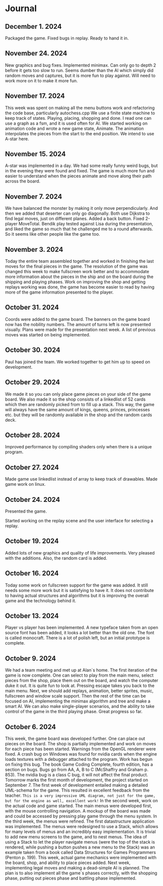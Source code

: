 # Journal

## December 1. 2024

Packaged the game. Fixed bugs in replay. Ready to hand it in.

## November 24. 2024

New graphics and bug fixes. Implemented minimax. Can only go to depth 2 before it gets too slow to run. Seems dumber than the AI which simply did random moves and captures, but it is more fun to play against. Will need to work more on it to make it more fun.

## November 17. 2024

This week was spent on making all the menu buttons work and refactoring the code base, particularly autochess.cpp We use a finite state machine to keep track of states. Playing, placing, shopping and done. I read one can use a graph as a fsm, and it is used often for AI. We started working on animation code and wrote a new game state, Animate. The animation interpolates the pieces from the start to the end position. We intend to use A-star here.

## November 15. 2024

A-star was implemented in a day. We had some really funny weird bugs, but in the evening they were found and fixed. The game is much more fun and easier to understand when the pieces animate and move along their path across the board.

## November 7. 2024

We have balanced the monster by making it only move perpendicularly. And then we added that deserter can only go diagonally. Both use Dijkstra to find legal moves, just on different planes. Added a back button. Fixed 2-player MoveTotal. Bendik play tested against Lisa during the presentation, and liked the game so much that he challenged me to a round afterwards. So it seems like other people like the game too.

## November 3. 2024

Today the entire team assembled together and worked in finishing the last moves for the final pieces in the game. The resolution of the game was changed this week to make fullscreen work better and to accommodate more information about the pieces in the ship and on the board during the shipping and playing phases. Work on improving the shop and getting replays working was done, the game has become easier to read by having more of the game information presented to the player.

## October 31. 2024

Coords were added to the game board. The banners on the game board now has the nobility numbers. The amount of turns left is now presented visually. Plans were made for the presentation next week. A list of previous moves was started on being implemented.

## October 30. 2024

Paul has joined the team. We worked together to get him up to speed on development.

## October 29. 2024

We made it so you can only place game pieces on your side of the game board. We also made it so the shop consists of a linkedlist of 52 cards which then are randomly picked from to fill up a stack. This way, the game will always have the same amount of kings, queens, princes, princesses etc. but they will be randomly available in the shop and the random cards deck.

## October 28. 2024

Improved performance by compiling shaders only when there is a unique program.

## October 27. 2024

Made game use linkedlist instead of array to keep track of drawables. Made game work on linux.

## October 24. 2024

Presented the game.

Started working on the replay scene and the user interface for selecting a replay.

## October 19. 2024

Added lots of new graphics and quality of life improvements. Very pleased with the additions. Also, the random card is added.

## October 16. 2024

Today some work on fullscreen support for the game was added. It still needs some more work but it is satisfying to have it. It does not contribute to having actual structures and algorithms but it is improving the overall game and the technology behind it.

## October 13. 2024

Player vs player has been implemented. A new typeface taken from an open source font has been added, it looks a lot better than the old one. The font is called monocraft. There is a lot of polish left, but an initial prototype is complete.

## October 9. 2024

We had a team meeting and met up at Alan`s home. The first iteration of the game is now complete. One can select to play from the main menu, select pieces from the shop, place them out on the board, and watch the computer duke it out. It is quite fun to look at. Pressing escape takes you back to the main menu. Next, we should add replays, animation, better sprites, music, fullscreen and window scale support. Then the rest of the time can be focused on AI, implementing the minimax algorithm and tree and make a smart AI. We can also make single-player scenarios, and the ability to take control of the game in the third playing phase. Great progress so far.

## October 6. 2024

This week, the game board was developed further. One can place out pieces on the board. The shop is partially implemented and work on moves for each piece has been started. Warnings from the OpenGL renderer were fixed. A crash bug on Windows was found for nvidia cards when the engine loads textures with a debugger attached to the program. Work has begun on fixing this bug. The book Game Coding Complete, fourth edition, has a section on bugs. Bugs go from AA, A, B to C (McShaffry and Graham p. 853). The nvidia bug is a class C bug, it will not affect the final product. Tomorrow marks the first month of development, the project started on September 7. The first week of development entailed making a detailed UML-schema for the game. This resulted in excellent feedback from the teacher. ``This is a very impressive UML diagram, not just for the game, but for the engine as well, excellent work!`` In the second week, work on the actual code and game started. The main menus were developed first, with the mouse controlling navigation. A mockup of the board was made and could be accessed by pressing play game through the menu system. In the third week, the menus were refined. The first datastructure application was implemented. The menus were redesigned to use a Stack, which allows for many levels of menus and an incredibly easy implementation. It is trivial to add new menu screens to the game, and to nest menus. The idea of using a Stack to let the player navigate menus (were the top of the stack is rendered, while pushing a button pushes a new menu to the Stack) was an example taken from a book called Data Structures for Games Programmers (Penton p. 199). This week, actual game mechanics were implemented with the board, shop, and ability to place pieces added. Next week, implementing legal moves and making a dead-simple AI is planned. The plan is to also implement all the game`s phases correctly, with the shopping phase, putting out pieces phase and battling phase implemented.

